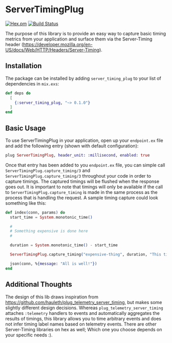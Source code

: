 # ServerTimingPlug

[![Hex.pm](https://img.shields.io/hexpm/v/server_timing_plug.svg)](http://hex.pm/packages/server_timing_plug) [![Build Status](https://travis-ci.org/akoutmos/server_timing_plug.svg?branch=master)](https://travis-ci.org/akoutmos/server_timing_plug)

The purpose of this library is to provide an easy way to capture basic timing metrics from your application and
surface them via the Server-Timing header (https://developer.mozilla.org/en-US/docs/Web/HTTP/Headers/Server-Timing).

## Installation

The package can be installed by adding `server_timing_plug` to your list of dependencies in `mix.exs`:

```elixir
def deps do
  [
    {:server_timing_plug, "~> 0.1.0"}
  ]
end
```

## Basic Usage

To use ServerTimingPlug in your application, open up your `endpoint.ex` file and add the following entry (shown
with default configuration):

```elixir
plug ServerTimingPlug, header_unit: :millisecond, enabled: true
```

Once that entry has been added to you `endpoint.ex` file, you can simple call `ServerTimingPlug.capture_timing/3` and
`ServerTimingPlug.capture_timing/3` throughout your code in order to capture timings. The captured timings will
be flushed when the response goes out. It is important to note that timings will only be available if the call to
`ServerTimingPlug.capture_timing` is made in the same process as the process that is handling the request. A sample
timing capture could look something like this:

```elixir
def index(conn, params) do
  start_time = System.monotonic_time()

  #
  # Something expensive is done here
  #

  duration = System.monotonic_time() - start_time

  ServerTimingPlug.capture_timing("expensive-thing", duration, "This timing captures the expensive operation")

  json(conn, %{message: "All is well!"})
end
```

## Additional Thoughts

The design of this lib draws inspiration from https://github.com/hauleth/plug_telemetry_server_timing, but makes
some slightly different design decisions. Whereas `plug_telemetry_server_timing` attaches `:telemetry` handlers to
events and automatically aggregates the results of timings, this library allows you to time arbitrary events and
does not infer timing label names based on telemetry events. There are other Server-Timing libraries on hex as well;
Which one you choose depends on your specific needs :).
